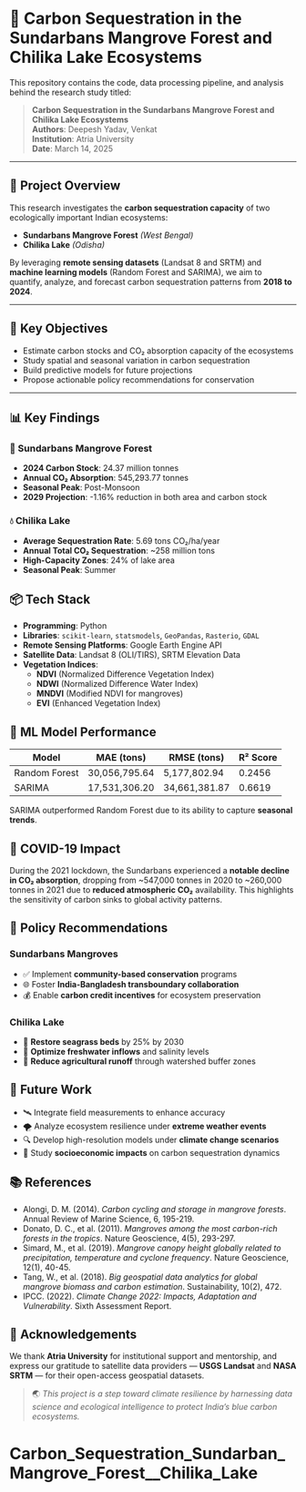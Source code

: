# 🌿 Carbon Sequestration in the Sundarbans Mangrove Forest and Chilika Lake Ecosystems

This repository contains the code, data processing pipeline, and analysis behind the research study titled:

> **Carbon Sequestration in the Sundarbans Mangrove Forest and Chilika Lake Ecosystems**  
> **Authors**: Deepesh Yadav, Venkat  
> **Institution**: Atria University  
> **Date**: March 14, 2025

---

## 🧠 Project Overview

This research investigates the **carbon sequestration capacity** of two ecologically important Indian ecosystems:

- **Sundarbans Mangrove Forest** *(West Bengal)*
- **Chilika Lake** *(Odisha)*

By leveraging **remote sensing datasets** (Landsat 8 and SRTM) and **machine learning models** (Random Forest and SARIMA), we aim to quantify, analyze, and forecast carbon sequestration patterns from **2018 to 2024**.

---

## 🔬 Key Objectives

- Estimate carbon stocks and CO₂ absorption capacity of the ecosystems
- Study spatial and seasonal variation in carbon sequestration
- Build predictive models for future projections
- Propose actionable policy recommendations for conservation

---

## 📊 Key Findings

### 🌳 Sundarbans Mangrove Forest
- **2024 Carbon Stock**: 24.37 million tonnes
- **Annual CO₂ Absorption**: 545,293.77 tonnes
- **Seasonal Peak**: Post-Monsoon
- **2029 Projection**: -1.16% reduction in both area and carbon stock

### 💧 Chilika Lake
- **Average Sequestration Rate**: 5.69 tons CO₂/ha/year
- **Annual Total CO₂ Sequestration**: ~258 million tons
- **High-Capacity Zones**: 24% of lake area
- **Seasonal Peak**: Summer
  

## 📦 Tech Stack

- **Programming**: Python  
- **Libraries**: `scikit-learn`, `statsmodels`, `GeoPandas`, `Rasterio`, `GDAL`  
- **Remote Sensing Platforms**: Google Earth Engine API  
- **Satellite Data**: Landsat 8 (OLI/TIRS), SRTM Elevation Data  
- **Vegetation Indices**:
  - **NDVI** (Normalized Difference Vegetation Index)
  - **NDWI** (Normalized Difference Water Index)
  - **MNDVI** (Modified NDVI for mangroves)
  - **EVI** (Enhanced Vegetation Index)
    

## 🧪 ML Model Performance

| Model         | MAE (tons)     | RMSE (tons)    | R² Score |
|---------------|----------------|----------------|----------|
| Random Forest | 30,056,795.64  | 5,177,802.94   | 0.2456   |
| SARIMA        | 17,531,306.20  | 34,661,381.87  | 0.6619   |

SARIMA outperformed Random Forest due to its ability to capture **seasonal trends**.


## 🦠 COVID-19 Impact

During the 2021 lockdown, the Sundarbans experienced a **notable decline in CO₂ absorption**, dropping from ~547,000 tonnes in 2020 to ~260,000 tonnes in 2021 due to **reduced atmospheric CO₂** availability. This highlights the sensitivity of carbon sinks to global activity patterns.


## 🧭 Policy Recommendations

### Sundarbans Mangroves
- ✅ Implement **community-based conservation** programs
- 🌐 Foster **India-Bangladesh transboundary collaboration**
- 💰 Enable **carbon credit incentives** for ecosystem preservation

### Chilika Lake
- 🌱 **Restore seagrass beds** by 25% by 2030
- 🔁 **Optimize freshwater inflows** and salinity levels
- 🚫 **Reduce agricultural runoff** through watershed buffer zones
  
## 📌 Future Work
- 🛰️ Integrate field measurements to enhance accuracy
- 🌪️ Analyze ecosystem resilience under **extreme weather events**
- 🔍 Develop high-resolution models under **climate change scenarios**
- 💬 Study **socioeconomic impacts** on carbon sequestration dynamics

## 📚 References
- Alongi, D. M. (2014). *Carbon cycling and storage in mangrove forests*. Annual Review of Marine Science, 6, 195-219.  
- Donato, D. C., et al. (2011). *Mangroves among the most carbon-rich forests in the tropics*. Nature Geoscience, 4(5), 293-297.  
- Simard, M., et al. (2019). *Mangrove canopy height globally related to precipitation, temperature and cyclone frequency*. Nature Geoscience, 12(1), 40-45.  
- Tang, W., et al. (2018). *Big geospatial data analytics for global mangrove biomass and carbon estimation*. Sustainability, 10(2), 472.  
- IPCC. (2022). *Climate Change 2022: Impacts, Adaptation and Vulnerability*. Sixth Assessment Report.

## 🤝 Acknowledgements
We thank **Atria University** for institutional support and mentorship, and express our gratitude to satellite data providers — **USGS Landsat** and **NASA SRTM** — for their open-access geospatial datasets.

> 🌏 *This project is a step toward climate resilience by harnessing data science and ecological intelligence to protect India’s blue carbon ecosystems.*
# Carbon_Sequestration_Sundarban_Mangrove_Forest__Chilika_Lake
